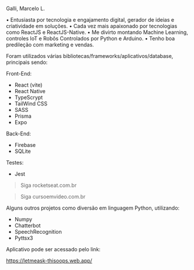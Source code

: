 Galli, Marcelo L.

• Entusiasta por tecnologia e engajamento digital, gerador de ideias e criatividade em soluções.
• Cada vez mais apaixonado por tecnologias como ReactJS e ReactJS-Native.
• Me divirto montando Machine Learning, controles IoT e Robôs Controlados por Python e Arduino.
• Tenho boa predileção com marketing e vendas.

Foram utilizados várias bibliotecas/frameworks/aplicativos/database, principais sendo:

Front-End:
- React (vite)
- React Native 
- TypeScrypt
- TailWind CSS
- SASS
- Prisma
- Expo

Back-End:
- Firebase
- SQLite

Testes:
- Jest


> Siga rocketseat.com.br

> Siga cursoemvideo.com.br

Alguns outros projetos como diversão em linguagem Python, utilizando:
- Numpy
- Chatterbot
- SpeechRecognition
- Pyttsx3

Aplicativo pode ser acessado pelo link:

https://letmeask-thisoops.web.app/
